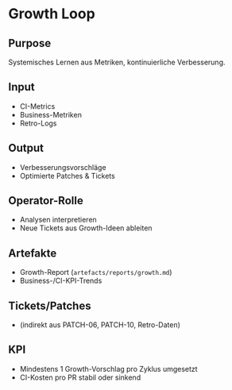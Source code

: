 # Growth Loop

## Purpose
Systemisches Lernen aus Metriken, kontinuierliche Verbesserung.  

## Input
- CI-Metrics  
- Business-Metriken  
- Retro-Logs  

## Output
- Verbesserungsvorschläge  
- Optimierte Patches & Tickets  

## Operator-Rolle
- Analysen interpretieren  
- Neue Tickets aus Growth-Ideen ableiten  

## Artefakte
- Growth-Report (`artefacts/reports/growth.md`)  
- Business-/CI-KPI-Trends  

## Tickets/Patches
- (indirekt aus PATCH-06, PATCH-10, Retro-Daten)  

## KPI
- Mindestens 1 Growth-Vorschlag pro Zyklus umgesetzt  
- CI-Kosten pro PR stabil oder sinkend  
